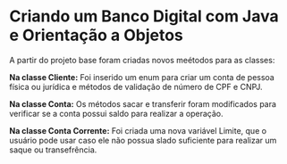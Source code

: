 # Criando um Banco Digital com Java e Orientação a Objetos

A partir do projeto base foram criadas novos meétodos para as classes:

**Na classe Cliente:** Foi inserido um enum para criar um conta de pessoa física ou jurídica e métodos de validação de número de CPF e CNPJ.

**Na classe Conta:** Os métodos sacar e transferir foram modificados para verificar se a conta possui saldo para realizar a operação.

**Na classe Conta Corrente:** Foi criada uma nova variável Limite, que o usuário pode usar caso ele não possua slado suficiente para realizar um saque ou transefrência.
